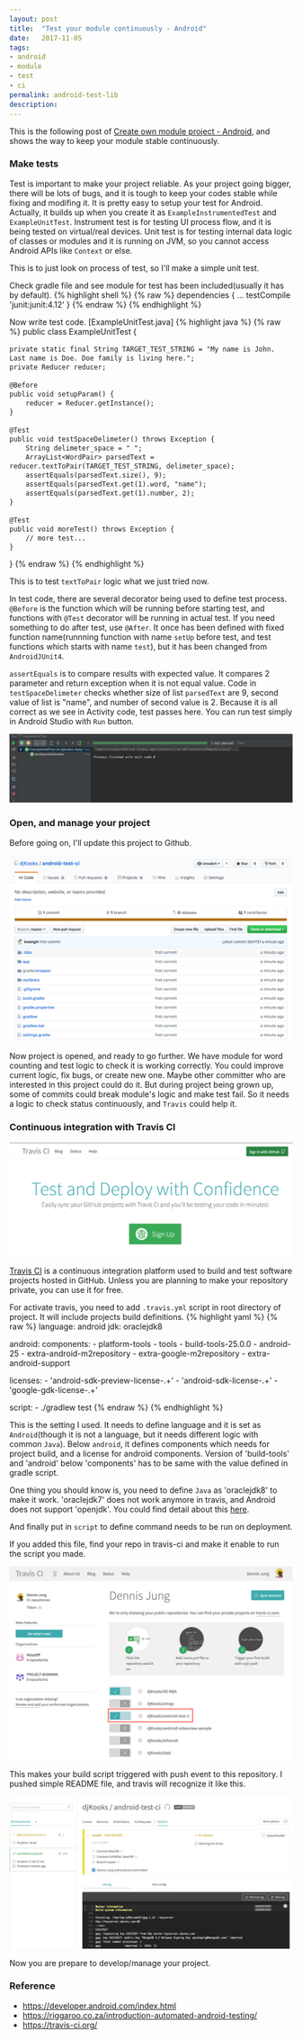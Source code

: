 ```yaml
---
layout: post
title:  "Test your module continuously - Android"
date:   2017-11-05
tags:
- android
- module
- test
- ci
permalink: android-test-lib
description: 
---
```


This is the following post of [Create own module project - Android](android-make-lib), and shows the way to keep your module stable continuously.


### Make tests

Test is important to make your project reliable. As your project going bigger, there will be lots of bugs, and it is tough to keep your codes stable while fixing and modifing it.
It is pretty easy to setup your test for Android. Actually, it builds up when you create it as `ExampleInstrumentedTest` and `ExampleUnitTest`. Instrument test is for testing UI process flow, and it is being tested on virtual/real devices. Unit test is for testing internal data logic of classes or modules and it is running on JVM, so you cannot access Android APIs like `Context` or else. 

This is to just look on process of test, so I'll make a simple unit test.

Check gradle file and see module for test has been included(usually it has by default).
{% highlight shell %}
{% raw %}
dependencies {
    ...
    testCompile 'junit:junit:4.12'
}
{% endraw %}
{% endhighlight %}

Now write test code.
[ExampleUnitTest.java]
{% highlight java %}
{% raw %}
public class ExampleUnitTest {

    private static final String TARGET_TEST_STRING = "My name is John. Last name is Doe. Doe family is living here.";
    private Reducer reducer;

    @Before
    public void setupParam() {
        reducer = Reducer.getInstance();
    }

    @Test
    public void testSpaceDelimeter() throws Exception {
        String delimeter_space = " ";
        ArrayList<WordPair> parsedText = reducer.textToPair(TARGET_TEST_STRING, delimeter_space);
        assertEquals(parsedText.size(), 9);
        assertEquals(parsedText.get(1).word, "name");
        assertEquals(parsedText.get(1).number, 2);
    }

    @Test
    public void moreTest() throws Exception {
        // more test...
    }
}
{% endraw %}
{% endhighlight %}

This is to test `textToPair` logic what we just tried now. 

In test code, there are several decorator being used to define test process. `@Before` is the function which will be running before starting test, and functions with `@Test` decorator will be running in actual test. If you need something to do after test, use `@After`. It once has been defined with fixed function name(runnning function with name `setUp` before test, and test functions which starts with name `test`), but it has been changed from `AndroidJUnit4`.

`assertEquals` is to compare results with expected value. It compares 2 parameter and return exception when it is not equal value. Code in `testSpaceDelimeter` checks whether size of list `parsedText` are 9, second value of list is "name", and number of second value is 2. Because it is all correct as we see in Activity code, test passes here. You can run test simply in Android Studio with `Run` button.

![Screenshot](/assets/post_img/android_module_cli/test-success.png)


### Open, and manage your project

Before going on, I'll update this project to Github. 

![Screenshot](/assets/post_img/android_module_cli/github-repo.png)

Now project is opened, and ready to go further.
We have module for word counting and test logic to check it is working correctly. You could improve current logic, fix bugs, or create new one. Maybe other committer who are interested in this project could do it. 
But during project being grown up, some of commits could break module's logic and make test fail. So it needs a logic to check status continuously, and `Travis` could help it.


### Continuous integration with Travis CI

![Screenshot](/assets/post_img/android_module_cli/travis-main.png)

[Travis CI](https://travis-ci.org/) is a continuous integration platform used to build and test software projects hosted in GitHub. Unless you are planning to make your repository private, you can use it for free. 

For activate travis, you need to add `.travis.yml` script in root directory of project. It  will include projects build definitions.
{% highlight yaml %}
{% raw %}
language: android
jdk: oraclejdk8

android:
  components:
      - platform-tools
      - tools
      - build-tools-25.0.0
      - android-25
      - extra-android-m2repository
      - extra-google-m2repository
      - extra-android-support

  licenses:
      - 'android-sdk-preview-license-.+'
      - 'android-sdk-license-.+'
      - 'google-gdk-license-.+'

script:
    - ./gradlew test
{% endraw %}
{% endhighlight %}

This is the setting I used.
It needs to define language and it is set as `Android`(though it is not a language, but it needs different logic with common `Java`). Below `android`, it defines components which needs for project build, and a license for android components. Version of 'build-tools' and 'android' below 'components' has to be same with the value defined in gradle script.

One thing you should know is, you need to define `Java` as 'oraclejdk8' to make it work. 'oraclejdk7' does not work anymore in travis, and Android does not support 'openjdk'. You could find detail about this [here](https://github.com/travis-ci/travis-ci/issues/7884).

And finally put in `script` to define command needs to be run on deployment.

If you added this file, find your repo in travis-ci and make it enable to run the script you made.

![Screenshot](/assets/post_img/android_module_cli/travis-myrepo.png)

This makes your build script triggered with push event to this repository. I pushed simple README file, and travis will recognize it like this. 

![Screenshot](/assets/post_img/android_module_cli/travis-triggered.png)

Now you are prepare to develop/manage your project.


### Reference
* https://developer.android.com/index.html
* https://riggaroo.co.za/introduction-automated-android-testing/
* https://travis-ci.org/
